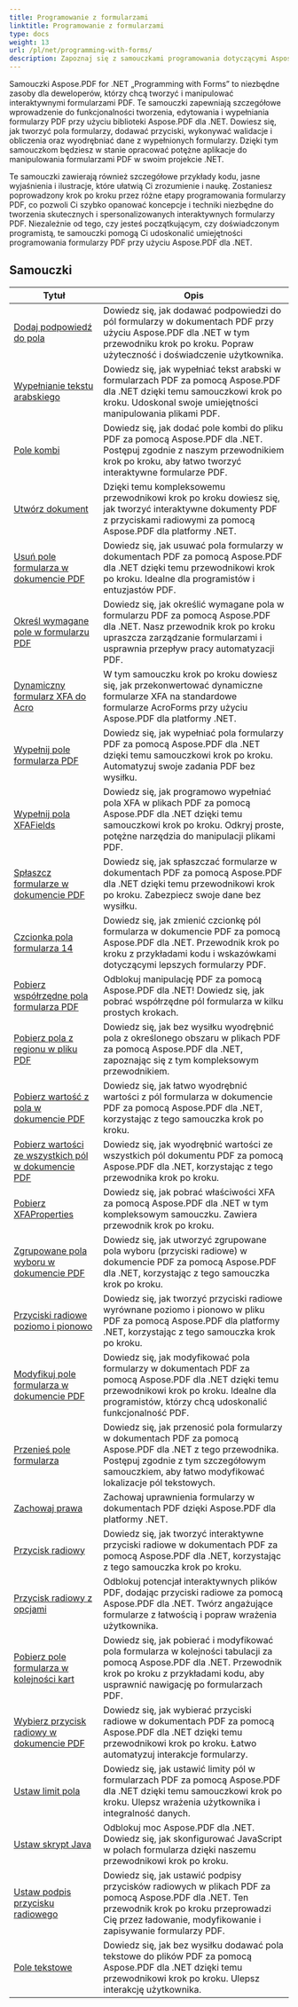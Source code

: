 ```yaml
---
title: Programowanie z formularzami
linktitle: Programowanie z formularzami
type: docs
weight: 13
url: /pl/net/programming-with-forms/
description: Zapoznaj się z samouczkami programowania dotyczącymi Aspose.PDF Forms dla platformy .NET, aby tworzyć i zarządzać interaktywnymi formularzami w plikach PDF.
---
```

Samouczki Aspose.PDF for .NET „Programming with Forms” to niezbędne zasoby dla deweloperów, którzy chcą tworzyć i manipulować interaktywnymi formularzami PDF. Te samouczki zapewniają szczegółowe wprowadzenie do funkcjonalności tworzenia, edytowania i wypełniania formularzy PDF przy użyciu biblioteki Aspose.PDF dla .NET. Dowiesz się, jak tworzyć pola formularzy, dodawać przyciski, wykonywać walidacje i obliczenia oraz wyodrębniać dane z wypełnionych formularzy. Dzięki tym samouczkom będziesz w stanie opracować potężne aplikacje do manipulowania formularzami PDF w swoim projekcie .NET.

Te samouczki zawierają również szczegółowe przykłady kodu, jasne wyjaśnienia i ilustracje, które ułatwią Ci zrozumienie i naukę. Zostaniesz poprowadzony krok po kroku przez różne etapy programowania formularzy PDF, co pozwoli Ci szybko opanować koncepcje i techniki niezbędne do tworzenia skutecznych i spersonalizowanych interaktywnych formularzy PDF. Niezależnie od tego, czy jesteś początkującym, czy doświadczonym programistą, te samouczki pomogą Ci udoskonalić umiejętności programowania formularzy PDF przy użyciu Aspose.PDF dla .NET.

## Samouczki
| Tytuł | Opis |
| --- | --- | 
| [Dodaj podpowiedź do pola](./add-tooltip-to-field/) | Dowiedz się, jak dodawać podpowiedzi do pól formularzy w dokumentach PDF przy użyciu Aspose.PDF dla .NET w tym przewodniku krok po kroku. Popraw użyteczność i doświadczenie użytkownika. |  
| [Wypełnianie tekstu arabskiego](./arabic-text-filling/) | Dowiedz się, jak wypełniać tekst arabski w formularzach PDF za pomocą Aspose.PDF dla .NET dzięki temu samouczkowi krok po kroku. Udoskonal swoje umiejętności manipulowania plikami PDF. |  
| [Pole kombi](./combo-box/) | Dowiedz się, jak dodać pole kombi do pliku PDF za pomocą Aspose.PDF dla .NET. Postępuj zgodnie z naszym przewodnikiem krok po kroku, aby łatwo tworzyć interaktywne formularze PDF. |  
| [Utwórz dokument](./create-doc/) | Dzięki temu kompleksowemu przewodnikowi krok po kroku dowiesz się, jak tworzyć interaktywne dokumenty PDF z przyciskami radiowymi za pomocą Aspose.PDF dla platformy .NET. |  
| [Usuń pole formularza w dokumencie PDF](./delete-form-field/) | Dowiedz się, jak usuwać pola formularzy w dokumentach PDF za pomocą Aspose.PDF dla .NET dzięki temu przewodnikowi krok po kroku. Idealne dla programistów i entuzjastów PDF. |  
| [Określ wymagane pole w formularzu PDF](./determine-required-field/) | Dowiedz się, jak określić wymagane pola w formularzu PDF za pomocą Aspose.PDF dla .NET. Nasz przewodnik krok po kroku upraszcza zarządzanie formularzami i usprawnia przepływ pracy automatyzacji PDF. |  
| [Dynamiczny formularz XFA do Acro](./dynamic-xfa-to-acro-form/) | W tym samouczku krok po kroku dowiesz się, jak przekonwertować dynamiczne formularze XFA na standardowe formularze AcroForms przy użyciu Aspose.PDF dla platformy .NET. |  
| [Wypełnij pole formularza PDF](./fill-form-field/) | Dowiedz się, jak wypełniać pola formularzy PDF za pomocą Aspose.PDF dla .NET dzięki temu samouczkowi krok po kroku. Automatyzuj swoje zadania PDF bez wysiłku. |  
| [Wypełnij pola XFAFields](./fill-xfafields/) | Dowiedz się, jak programowo wypełniać pola XFA w plikach PDF za pomocą Aspose.PDF dla .NET dzięki temu samouczkowi krok po kroku. Odkryj proste, potężne narzędzia do manipulacji plikami PDF. |  
| [Spłaszcz formularze w dokumencie PDF](./flatten-forms/) | Dowiedz się, jak spłaszczać formularze w dokumentach PDF za pomocą Aspose.PDF dla .NET dzięki temu przewodnikowi krok po kroku. Zabezpiecz swoje dane bez wysiłku. |  
| [Czcionka pola formularza 14](./form-field-font-14/) | Dowiedz się, jak zmienić czcionkę pól formularza w dokumencie PDF za pomocą Aspose.PDF dla .NET. Przewodnik krok po kroku z przykładami kodu i wskazówkami dotyczącymi lepszych formularzy PDF. |  
| [Pobierz współrzędne pola formularza PDF](./get-coordinates/) | Odblokuj manipulację PDF za pomocą Aspose.PDF dla .NET! Dowiedz się, jak pobrać współrzędne pól formularza w kilku prostych krokach. |  
| [Pobierz pola z regionu w pliku PDF](./get-fields-from-region/) | Dowiedz się, jak bez wysiłku wyodrębnić pola z określonego obszaru w plikach PDF za pomocą Aspose.PDF dla .NET, zapoznając się z tym kompleksowym przewodnikiem. |  
| [Pobierz wartość z pola w dokumencie PDF](./get-value-from-field/) | Dowiedz się, jak łatwo wyodrębnić wartości z pól formularza w dokumencie PDF za pomocą Aspose.PDF dla .NET, korzystając z tego samouczka krok po kroku. |  
| [Pobierz wartości ze wszystkich pól w dokumencie PDF](./get-values-from-all-fields/) | Dowiedz się, jak wyodrębnić wartości ze wszystkich pól dokumentu PDF za pomocą Aspose.PDF dla .NET, korzystając z tego przewodnika krok po kroku. |  
| [Pobierz XFAProperties](./get-xfaproperties/) | Dowiedz się, jak pobrać właściwości XFA za pomocą Aspose.PDF dla .NET w tym kompleksowym samouczku. Zawiera przewodnik krok po kroku. |  
| [Zgrupowane pola wyboru w dokumencie PDF](./grouped-check-boxes/) | Dowiedz się, jak utworzyć zgrupowane pola wyboru (przyciski radiowe) w dokumencie PDF za pomocą Aspose.PDF dla .NET, korzystając z tego samouczka krok po kroku. |  
| [Przyciski radiowe poziomo i pionowo](./horizontally-and-vertically-radio-buttons/) | Dowiedz się, jak tworzyć przyciski radiowe wyrównane poziomo i pionowo w pliku PDF za pomocą Aspose.PDF dla platformy .NET, korzystając z tego samouczka krok po kroku. |  
| [Modyfikuj pole formularza w dokumencie PDF](./modify-form-field/) | Dowiedz się, jak modyfikować pola formularzy w dokumentach PDF za pomocą Aspose.PDF dla .NET dzięki temu przewodnikowi krok po kroku. Idealne dla programistów, którzy chcą udoskonalić funkcjonalność PDF. |  
| [Przenieś pole formularza](./move-form-field/) | Dowiedz się, jak przenosić pola formularzy w dokumentach PDF za pomocą Aspose.PDF dla .NET z tego przewodnika. Postępuj zgodnie z tym szczegółowym samouczkiem, aby łatwo modyfikować lokalizacje pól tekstowych. |  
| [Zachowaj prawa](./preserve-rights/) | Zachowaj uprawnienia formularzy w dokumentach PDF dzięki Aspose.PDF dla platformy .NET. |  
| [Przycisk radiowy](./radio-button/) | Dowiedz się, jak tworzyć interaktywne przyciski radiowe w dokumentach PDF za pomocą Aspose.PDF dla .NET, korzystając z tego samouczka krok po kroku. |  
| [Przycisk radiowy z opcjami](./radio-button-with-options/) | Odblokuj potencjał interaktywnych plików PDF, dodając przyciski radiowe za pomocą Aspose.PDF dla .NET. Twórz angażujące formularze z łatwością i popraw wrażenia użytkownika. |  
| [Pobierz pole formularza w kolejności kart](./retrieve-form-field-in-tab-order/) | Dowiedz się, jak pobierać i modyfikować pola formularza w kolejności tabulacji za pomocą Aspose.PDF dla .NET. Przewodnik krok po kroku z przykładami kodu, aby usprawnić nawigację po formularzach PDF. |  
| [Wybierz przycisk radiowy w dokumencie PDF](./select-radio-button/) | Dowiedz się, jak wybierać przyciski radiowe w dokumentach PDF za pomocą Aspose.PDF dla .NET dzięki temu przewodnikowi krok po kroku. Łatwo automatyzuj interakcje formularzy. |  
| [Ustaw limit pola](./set-field-limit/) | Dowiedz się, jak ustawić limity pól w formularzach PDF za pomocą Aspose.PDF dla .NET dzięki temu samouczkowi krok po kroku. Ulepsz wrażenia użytkownika i integralność danych. |  
| [Ustaw skrypt Java](./set-java-script/) | Odblokuj moc Aspose.PDF dla .NET. Dowiedz się, jak skonfigurować JavaScript w polach formularza dzięki naszemu przewodnikowi krok po kroku. |  
| [Ustaw podpis przycisku radiowego](./set-radio-button-caption/) | Dowiedz się, jak ustawić podpisy przycisków radiowych w plikach PDF za pomocą Aspose.PDF dla .NET. Ten przewodnik krok po kroku przeprowadzi Cię przez ładowanie, modyfikowanie i zapisywanie formularzy PDF. |  
| [Pole tekstowe](./text-box/) | Dowiedz się, jak bez wysiłku dodawać pola tekstowe do plików PDF za pomocą Aspose.PDF dla .NET dzięki temu przewodnikowi krok po kroku. Ulepsz interakcję użytkownika. |  